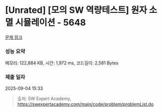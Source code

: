 # [Unrated] [모의 SW 역량테스트] 원자 소멸 시뮬레이션 - 5648 

[문제 링크](https://swexpertacademy.com/main/code/problem/problemDetail.do?contestProbId=AWXRFInKex8DFAUo) 

### 성능 요약

메모리: 122,884 KB, 시간: 1,972 ms, 코드길이: 2,581 Bytes

### 제출 일자

2025-09-04 15:33



> 출처: SW Expert Academy, https://swexpertacademy.com/main/code/problem/problemList.do